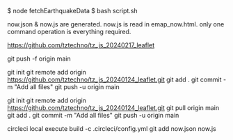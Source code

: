 $ node fetchEarthquakeData
$ bash script.sh

now.json & now.js are generated.
now.js is read in emap_now.html.
only one command operation is everything required.


https://github.com/tztechno/tz_js_20240217_leaflet

git push -f origin main


git init 
git remote add origin https://github.com/tztechno/tz_js_20240124_leaflet.git 
git add .
git commit -m "Add all files"
git push -u origin main

git init
git remote add origin https://github.com/tztechno/tz_js_20240124_leaflet.git
git pull origin main  
git add .
git commit -m "Add all files"
git push -u origin main


circleci local execute build -c .circleci/config.yml
git add now.json now.js



